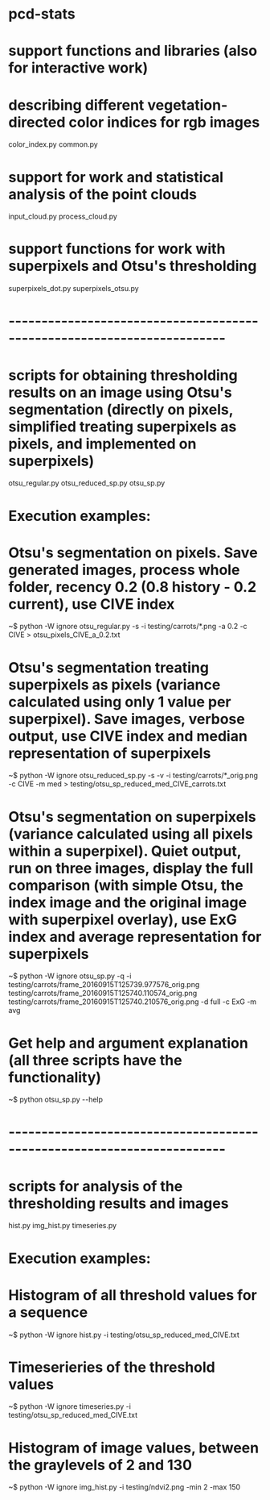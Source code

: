 # pcd-stats

# support functions and libraries (also for interactive work)
# describing different vegetation-directed color indices for rgb images
color_index.py 
common.py

# support for work and statistical analysis of the point clouds
input_cloud.py
process_cloud.py

# support functions for work with superpixels and Otsu's thresholding
superpixels_dot.py
superpixels_otsu.py

# -----------------------------------------------------------------------

# scripts for obtaining thresholding results on an image using Otsu's segmentation (directly on pixels, simplified treating superpixels as pixels, and implemented on superpixels)
otsu_regular.py
otsu_reduced_sp.py
otsu_sp.py

# Execution examples:

# Otsu's segmentation on pixels. Save generated images, process whole folder, recency 0.2 (0.8 history - 0.2 current), use CIVE index
~$ python -W ignore otsu_regular.py -s -i testing/carrots/*.png -a 0.2 -c CIVE > otsu_pixels_CIVE_a_0.2.txt 

# Otsu's segmentation treating superpixels as pixels (variance calculated using only 1 value per superpixel). Save images, verbose output, use CIVE index and median representation of superpixels
~$ python -W ignore otsu_reduced_sp.py -s -v -i testing/carrots/*_orig.png -c CIVE -m med > testing/otsu_sp_reduced_med_CIVE_carrots.txt

# Otsu's segmentation on superpixels (variance calculated using all pixels within a superpixel). Quiet output, run on three images, display the full comparison (with simple Otsu, the index image and the original image with superpixel overlay), use ExG index and average representation for superpixels
~$ python -W ignore otsu_sp.py -q -i testing/carrots/frame_20160915T125739.977576_orig.png testing/carrots/frame_20160915T125740.110574_orig.png testing/carrots/frame_20160915T125740.210576_orig.png -d full -c ExG -m avg

# Get help and argument explanation (all three scripts have the functionality)
~$ python otsu_sp.py --help

# -----------------------------------------------------------------------

# scripts for analysis of the thresholding results and images
hist.py
img_hist.py
timeseries.py

# Execution examples:

# Histogram of all threshold values for a sequence

~$ python -W ignore hist.py -i testing/otsu_sp_reduced_med_CIVE.txt

# Timeserieries of the threshold values 

~$ python -W ignore timeseries.py -i testing/otsu_sp_reduced_med_CIVE.txt

# Histogram of image values, between the graylevels of 2 and 130

~$ python -W ignore img_hist.py -i testing/ndvi2.png -min 2 -max 150

